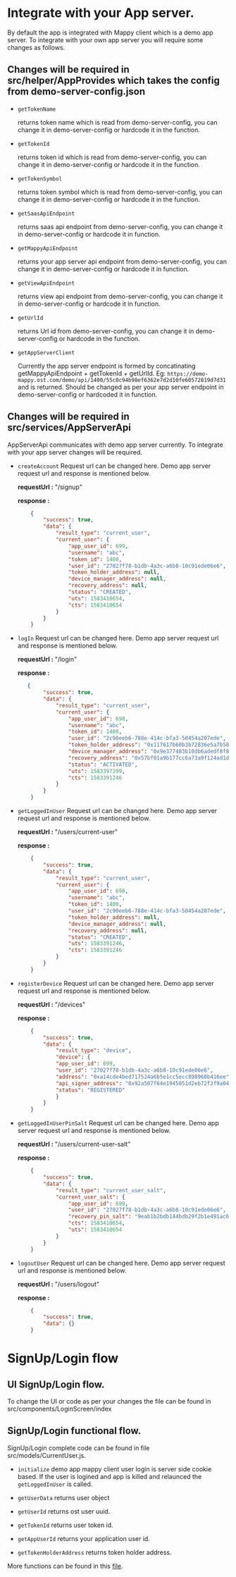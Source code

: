 # Integrate with your App server. 

By default the app is integrated with Mappy client which is a demo app server. To integrate with your own app server you will require some changes as follows. 

## Changes will be required in src/helper/AppProvides which takes the config from demo-server-config.json
  
   - `getTokenName`

        returns token name which is read from demo-server-config, you can change it in demo-server-config or hardcode it in the function. 

   - `getTokenId` 

        returns token id which is read from demo-server-config, you can change it in demo-server-config or hardcode it in the function. 

   - `getTokenSymbol`    

        returns token symbol which is read from demo-server-config, you can change it in demo-server-config or hardcode it in the function. 

   - `getSaasApiEndpoint`  

        returns saas api endpoint from demo-server-config, you can change it in demo-server-config or hardcode it in function. 

   - `getMappyApiEndpoint`

        returns your app server api endpoint from demo-server-config, you can change it in demo-server-config or hardcode it in function. 

   - `getViewApiEndpoint` 

        returns view api endpoint from demo-server-config, you can change it in demo-server-config or hardcode it in function.  

   - `getUrlId`

        returns Url id from demo-server-config, you can change it in demo-server-config or hardcode in the function.  

   - `getAppServerClient`

        Currently the app server endpoint is formed by concatinating getMappyApiEndpoint + getTokenId + getUrlId.
        Eg: `https://demo-mappy.ost.com/demo/api/1400/55c0c94b98ef6362e7d2d10fe60572819d7d31`
        and is returned. Should be changed as per your app server endpoint in  demo-server-config or hardcoded it in function.


## Changes will be required in src/services/AppServerApi

AppServerApi communicates with demo app server currently. To integrate with your app server changes will be required.

   - `createAccount`
        Request url can be changed here. Demo app server request url and response is mentioned below.

        <b>requestUrl : </b> "/signup" 

        <b>response : </b>

        ```json
            {
                "success": true,
                "data": {
                    "result_type": "current_user",
                    "current_user": {
                        "app_user_id": 699,
                        "username": "abc",
                        "token_id": 1400,
                        "user_id": "27027f78-b1db-4a3c-a6b8-10c91ede06e6",
                        "token_holder_address": null,
                        "device_manager_address": null,
                        "recovery_address": null,
                        "status": "CREATED",
                        "uts": 1583410654,
                        "cts": 1583410654
                    }
                }
            }
        ```

   - `logIn`
        Request url can be changed here. Demo app server request url and response is mentioned below.

        <b>requestUrl : </b> "/login" 

        <b>response : </b>

        ```json
           {
                "success": true,
                "data": {
                    "result_type": "current_user",
                    "current_user": {
                        "app_user_id": 698,
                        "username": "abc",
                        "token_id": 1400,
                        "user_id": "2c90eeb6-788e-414c-bfa3-50454a207ede",
                        "token_holder_address": "0x117617b60b3b72836e5a7b589412fc6db868370f",
                        "device_manager_address": "0x9e377483b10db6adedf8f8567a742a80138f1367",
                        "recovery_address": "0x57bf01a9b177cc6a73a9f124ad1db8ce4087ef54",
                        "status": "ACTIVATED",
                        "uts": 1583397399,
                        "cts": 1583391246
                    }
                }
            }
        ```

   - `getLoggedInUser`
        Request url can be changed here. Demo app server request url and response is mentioned below.

        <b>requestUrl : </b> "/users/current-user"

        <b>response : </b>
  
        ```json
            {
                "success": true,
                "data": {
                    "result_type": "current_user",
                    "current_user": {
                        "app_user_id": 698,
                        "username": "abc",
                        "token_id": 1400,
                        "user_id": "2c90eeb6-788e-414c-bfa3-50454a207ede",
                        "token_holder_address": null,
                        "device_manager_address": null,
                        "recovery_address": null,
                        "status": "CREATED",
                        "uts": 1583391246,
                        "cts": 1583391246
                    }
                }
            }
        ```

   - `registerDevice`
        Request url can be changed here. Demo app server request url and response is mentioned below.

        <b>requestUrl : </b>  "/devices"

        <b>response : </b>

        ```json   
            {
                "success": true,
                "data": {
                    "result_type": "device",
                    "device": {
                    "app_user_id": 699,
                    "user_id": "27027f78-b1db-4a3c-a6b8-10c91ede06e6",
                    "address": "0xa14cde4bed717524a6b5e1cc5ecc898960b416ee",
                    "api_signer_address": "0x92a507f64e1945051d2eb72f2f9a0492549d0018",
                    "status": "REGISTERED"
                    }
                }
            }
        ```

   - `getLoggedInUserPinSalt`
        Request url can be changed here. Demo app server request url and response is mentioned below.

        <b>requestUrl : </b>  "/users/current-user-salt"

        <b>response : </b>

        ```json
            {
                "success": true,
                "data": {
                    "result_type": "current_user_salt",
                    "current_user_salt": {
                        "app_user_id": 699,
                        "user_id": "27027f78-b1db-4a3c-a6b8-10c91ede06e6",
                        "recovery_pin_salt": "9eab1b2bdb144bdb29f2b1e491ac649d7d760ab22802374099cc3c4bffb372759176c1da1f166e1c3da3eaa9130711a3d235e85219829c542fdabd1901bd14c0b143cbbda8a22520dff3bb8c631c3d18dabffc4c7185fcdd462207c7ac650e0ce7803487",
                        "cts": 1583410654,
                        "uts": 1583410654
                    }
                }
            }
        ```

   - `logoutUser`
        Request url can be changed here. Demo app server request url and response is mentioned below.

        <b>requestUrl : </b> "/users/logout"

        <b>response : </b>

        ```json
            {
                "success": true,
                "data": {}
            }
        ```   

# SignUp/Login flow

## UI SignUp/Login flow.

To change the UI or code as per your changes the file can be found in src/components/LoginScreen/index   


## SignUp/Login functional flow.

SignUp/Login complete code can be found in file src/models/CurrentUser.js.

   - `initialize` demo app mappy client user login is server side cookie based. If the user is logined and app is killed and relaunced the `getLoggedInUser` is called.

   - `getUserData` returns user object 

   - `getUserId` returns ost user uuid.

   - `getTokenId` returns user token id.

   - `getAppUserId` returns your application user id.

   - `getTokenHolderAddress` returns token holder address.

More functions can be found in this [file](https://github.com/ostdotcom/ost-react-native-starter-app/blob/readme_update/src/models/CurrentUser.js).  
       